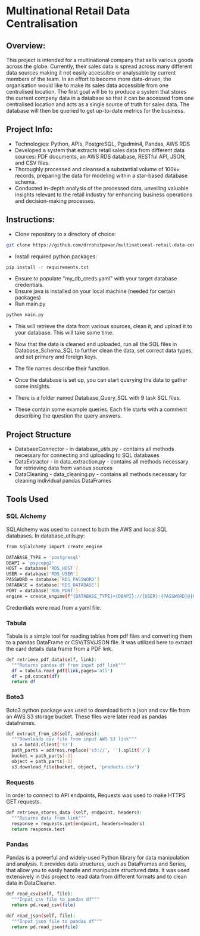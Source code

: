 # Multinational Retail Data Centralisation

## Overview:
This project is intended for a multinational company that sells various goods across the globe.
Currently, their sales data is spread across many different data sources making it not easily accessible or analysable by current members of the team.
In an effort to become more data-driven, the organisation would like to make its sales data accessible from one centralised location.
The first goal will be to produce a system that stores the current company data in a database so that it can be accessed from one centralised location and acts as a single source of truth for sales data.
The database will then be queried to get up-to-date metrics for the business.

## Project Info:
- Technologies: Python, APIs, PostgreSQL, Pgadmin4, Pandas, AWS RDS
- Developed a system that extracts retail sales data from different data sources: PDF documents, an AWS RDS database, RESTful API, JSON, and CSV files.
- Thoroughly processed and cleansed a substantial volume of 100k+ records, preparing the data for modeling within a star-based database schema.
- Conducted in-depth analysis of the processed data, unveiling valuable insights relevant to the retail industry for enhancing business operations and decision-making processes. 

## Instructions:

- Clone repository to a directory of choice:
```bash
git clone https://github.com/drrohitpawar/multinational-retail-data-centralisation.git
```
- Install required python packages:
```bash
pip install -r requirements.txt
```
- Ensure to populate "my_db_creds.yaml" with your target database credentials.
- Ensure java is installed on your local machine (needed for certain packages)
- Run main.py
```bash
python main.py
```
- This will retrieve the data from various sources, clean it, and upload it to your database. This will take some time.
- Now that the data is cleaned and uploaded, run all the SQL files in Database_Schema_SQL to further clean the data, set correct data types, and set primary and foreign keys.
- The file names describe their function.


- Once the database is set up, you can start querying the data to gather some insights. 
- There is a folder named Database_Query_SQL with 9 task SQL files. 
- These contain some example queries. Each file starts with a comment describing the question the query answers.

## Project Structure

- DatabaseConnector - in database_utils.py - contains all methods necessary for connecting and uploading to SQL databases
- DataExtractor - in data_extraction.py - contains all methods necessary for retrieving data from various sources
- DataCleaning - data_cleaning.py - contains all methods necessary for cleaning individual pandas DataFrames

## Tools Used

### SQL Alchemy

SQLAlchemy was used to connect to both the AWS and local SQL databases. In database_utils.py:
```bash
from sqlalchemy import create_engine
```
```bash
DATABASE_TYPE = 'postgresql'
DBAPI = 'psycopg2'
HOST = database['RDS_HOST']
USER = database['RDS_USER']
PASSWORD = database['RDS_PASSWORD']
DATABASE = database['RDS_DATABASE']
PORT = database['RDS_PORT']
engine = create_engine(f"{DATABASE_TYPE}+{DBAPI}://{USER}:{PASSWORD}@{HOST}:{PORT}/{DATABASE}")
```
Credentials were read from a yaml file.

### Tabula

Tabula is a simple tool for reading tables from pdf files and converting them to a pandas DataFrame or CSV/TSV/JSON file. It was utilized here to extract the card details data frame from a PDF link.
```bash
def retrieve_pdf_data(self, link):
  """Returns pandas df from input pdf link"""
  df = tabula.read_pdf(link,pages='all')
  df = pd.concat(df)
  return df
```
### Boto3

Boto3 python package was used to download both a json and csv file from an AWS S3 storage bucket. These files were later read as pandas dataframes.
```bash
def extract_from_s3(self, address):
  """Downloads csv file from input AWS S3 link"""
  s3 = boto3.client('s3')
  path_parts = address.replace('s3://', '').split('/')
  bucket = path_parts[-2]
  object = path_parts[-1]
  s3.download_file(bucket, object, 'products.csv')
```
### Requests

In order to connect to API endpoints, Requests was used to make HTTPS GET requests.

```bash
def retrieve_stores_data (self, endpoint, headers):
  """Returns data from link"""
  response = requests.get(endpoint, headers=headers)
  return response.text
```

### Pandas

Pandas is a powerful and widely-used Python library for data manipulation and analysis. It provides data structures, such as DataFrames and Series, that allow you to easily handle and manipulate structured data. It was used extensively in this project to read data from different formats and to clean data in DataCleaner.

```bash
def read_csv(self, file):
  """Input csv file to pandas df"""
  return pd.read_csv(file)
    
def read_json(self, file):
  """Input json file to pandas df"""
  return pd.read_json(file)
```

